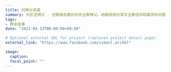 ```yaml
---
title: 刘神父讲道
summary: 刘志坚神父 - 吉隆坡总教区的天主教神父。祂做视频分享天主教信仰和属灵的问题，以协助基督徒和那些被耶稣基督所吸引的人 - 拥有属神的成长。
tags:
- 教会圣事
date: "2022-03-13T00:00:00+08:00"

# Optional external URL for project (replaces project detail page).
external_link: "https://www.facebook.com/simonl.archkl"

image:
  caption:
  focal_point: ""
---
```

